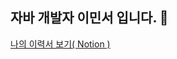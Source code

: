 ## 자바 개발자 이민서 입니다. 👋
[나의 이력서 보기( Notion )](https://www.notion.so/Rhie-Minseo-bc361777b55d4c71ae201b0428b9587a)

<!--
**dlalstj0213/dlalstj0213** is a ✨ _special_ ✨ repository because its `README.md` (this file) appears on your GitHub profile.

Here are some ideas to get you started:

- 🔭 I’m currently working on ...
- 🌱 I’m currently learning ...
- 👯 I’m looking to collaborate on ...
- 🤔 I’m looking for help with ...
- 💬 Ask me about ...
- 📫 How to reach me: ...
- 😄 Pronouns: ...
- ⚡ Fun fact: ...
-->
